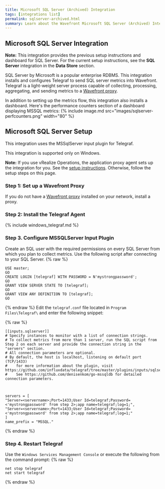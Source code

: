 ```yaml
---
title: Microsoft SQL Server (Archived) Integration
tags: [integrations list]
permalink: sqlserver-archived.html
summary: Learn about the Wavefront Microsoft SQL Server (Archived) Integration.
---
```

## Microsoft SQL Server Integration

**Note:** This integration provides the previous setup instructions and dashboard for SQL Server. For the current setup instructions, see the **SQL Server** integration in the **Data Store** section.

SQL Server by Microsoft is a popular enterprise RDBMS. This integration installs and configures Telegraf to send SQL server metrics into Wavefront. Telegraf is a light-weight server process capable of collecting, processing, aggregating, and sending metrics to a [Wavefront proxy](https://docs.wavefront.com/proxies.html).

In addition to setting up the metrics flow, this integration also installs a dashboard. Here's the performance counters section of a dashboard displaying MSSQL metrics:
{% include image.md src="images/sqlserver-perfcounters.png" width="80" %}

## Microsoft SQL Server Setup

This integration uses the MSSqlServer input plugin for Telegraf.



This integration is supported only on Windows.

**Note:** If you use vRealize Operations, the application proxy agent sets up the integration for you. See the [setup instructions](https://YOUR_CLUSTER.wavefront.com/integration/vrops/setup). Otherwise, follow the setup steps on this page.

### Step 1: Set up a Wavefront Proxy

If you do not have a [Wavefront proxy](https://docs.wavefront.com/proxies.html) installed on your network, install a proxy.

### Step 2: Install the Telegraf Agent

{% include windows_telegraf.md %}

### Step 3. Configure MSSQLServer Input Plugin

Create an SQL user with the required permissions on every SQL Server from which you plan to collect metrics. Use the following script after connecting to your SQL Server.
{% raw %}
```
USE master;
GO
CREATE LOGIN [telegraf] WITH PASSWORD = N'mystrongpassword';
GO
GRANT VIEW SERVER STATE TO [telegraf];
GO
GRANT VIEW ANY DEFINITION TO [telegraf];
GO

```
{% endraw %}
Edit the `telegraf.conf` file located in `Program Files\Telegraf\` and enter the following snippet:

{% raw %}
```
[[inputs.sqlserver]]
# Specify instances to monitor with a list of connection strings.
# To collect metrics from more than 1 server, run the SQL script from Step 2 on each server and provide the connection string in the "servers" section.
# All connection parameters are optional.
# By default, the host is localhost, listening on default port (TCP/1433)
#    for more information about the plugin, visit https://github.com/influxdata/telegraf/tree/master/plugins/inputs/sqlserver
#    See https://github.com/denisenkom/go-mssqldb for detailed connection parameters.



servers = [
"Server=<servername>;Port=1433;User Id=telegraf;Password=<'mystrongpassword' from step 2>;app name=telegraf;log=1;",
"Server=<servername>;Port=1433;User Id=telegraf;Password=<'mystrongpassword' from step 2>;app name=telegraf;log=1;"
]
name_prefix = "MSSQL."
```
{% endraw %}


### Step 4. Restart Telegraf

Use the `Windows Services Management Console` or execute the following from the command prompt:
{% raw %}
```
net stop telegraf
net start telegraf
```
{% endraw %}

